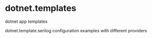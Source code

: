 # dotnet.templates
dotnet app templates 

dotnet.template.serilog 
configuration examples with different providers
